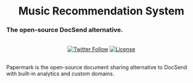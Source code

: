 <h1 align="center">Music Recommendation System</h1>
  <h3>The open-source DocSend alternative.</h3>

</div>

<br/>

<div align="center">
  <a href="https://github.com/AndrewKim2807"><img alt="Twitter Follow" src="https://img.shields.io/badge/@andresquee-8A2BE2"></a>
  <a href="https://github.com/AndrewKim2807/Music-Recommendation-System"><img alt="License" src="https://img.shields.io/badge/License-MIT-red"></a>
</div>

<br/>

Papermark is the open-source document sharing alternative to DocSend with built-in analytics and custom domains.
